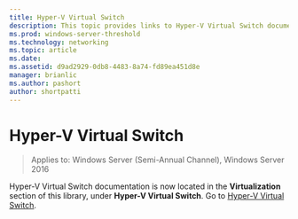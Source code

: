 ```yaml
---
title: Hyper-V Virtual Switch
description: This topic provides links to Hyper-V Virtual Switch documentation for Windows Server 2016.
ms.prod: windows-server-threshold
ms.technology: networking
ms.topic: article
ms.date: 
ms.assetid: d9ad2929-0db8-4483-8a74-fd89ea451d8e
manager: brianlic
ms.author: pashort
author: shortpatti
---
```

# Hyper-V Virtual Switch

>Applies to: Windows Server (Semi-Annual Channel), Windows Server 2016

Hyper-V Virtual Switch documentation is now located in the **Virtualization** section of this library, under **Hyper-V Virtual Switch**. Go to  [Hyper-V Virtual Switch](https://docs.microsoft.com/windows-server/virtualization/hyper-v-virtual-switch/hyper-v-virtual-switch).